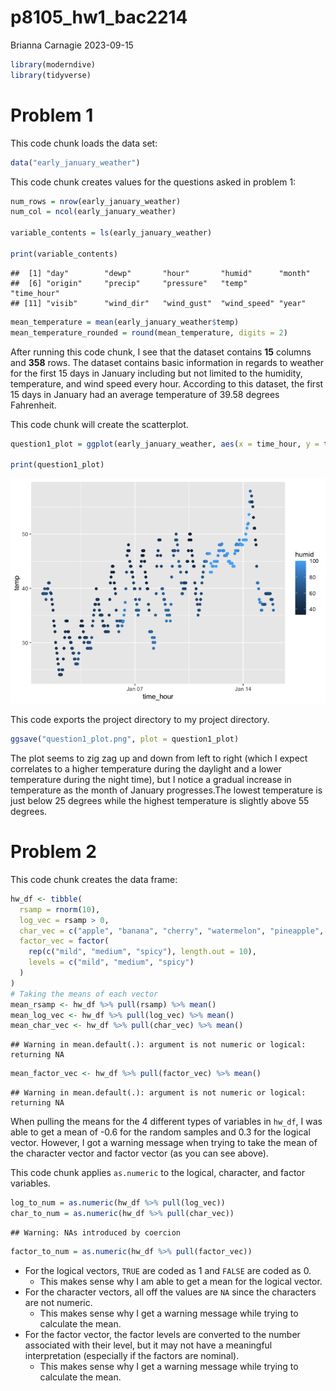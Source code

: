 p8105_hw1_bac2214
================
Brianna Carnagie
2023-09-15

``` r
library(moderndive)
library(tidyverse)
```

# Problem 1

This code chunk loads the data set:

``` r
data("early_january_weather")
```

This code chunk creates values for the questions asked in problem 1:

``` r
num_rows = nrow(early_january_weather)
num_col = ncol(early_january_weather)

variable_contents = ls(early_january_weather)

print(variable_contents)
```

    ##  [1] "day"        "dewp"       "hour"       "humid"      "month"     
    ##  [6] "origin"     "precip"     "pressure"   "temp"       "time_hour" 
    ## [11] "visib"      "wind_dir"   "wind_gust"  "wind_speed" "year"

``` r
mean_temperature = mean(early_january_weather$temp)
mean_temperature_rounded = round(mean_temperature, digits = 2)
```

After running this code chunk, I see that the dataset contains **15**
columns and **358** rows. The dataset contains basic information in
regards to weather for the first 15 days in January including but not
limited to the humidity, temperature, and wind speed every hour.
According to this dataset, the first 15 days in January had an average
temperature of 39.58 degrees Fahrenheit.

This code chunk will create the scatterplot.

``` r
question1_plot = ggplot(early_january_weather, aes(x = time_hour, y = temp, color = humid)) + geom_point()

print(question1_plot)
```

![](p8105_hw1_bac2214_files/figure-gfm/unnamed-chunk-4-1.png)<!-- -->

This code exports the project directory to my project directory.

``` r
ggsave("question1_plot.png", plot = question1_plot)
```

The plot seems to zig zag up and down from left to right (which I expect
correlates to a higher temperature during the daylight and a lower
temperature during the night time), but I notice a gradual increase in
temperature as the month of January progresses.The lowest temperature is
just below 25 degrees while the highest temperature is slightly above 55
degrees.

# Problem 2

This code chunk creates the data frame:

``` r
hw_df <- tibble(
  rsamp = rnorm(10),
  log_vec = rsamp > 0,
  char_vec = c("apple", "banana", "cherry", "watermelon", "pineapple", "grape", "kiwi", "blueberry", "mango", "orange"),
  factor_vec = factor(
    rep(c("mild", "medium", "spicy"), length.out = 10),
    levels = c("mild", "medium", "spicy")
  )
)
# Taking the means of each vector
mean_rsamp <- hw_df %>% pull(rsamp) %>% mean()
mean_log_vec <- hw_df %>% pull(log_vec) %>% mean()
mean_char_vec <- hw_df %>% pull(char_vec) %>% mean()
```

    ## Warning in mean.default(.): argument is not numeric or logical: returning NA

``` r
mean_factor_vec <- hw_df %>% pull(factor_vec) %>% mean()
```

    ## Warning in mean.default(.): argument is not numeric or logical: returning NA

When pulling the means for the 4 different types of variables in
`hw_df`, I was able to get a mean of -0.6 for the random samples and 0.3
for the logical vector. However, I got a warning message when trying to
take the mean of the character vector and factor vector (as you can see
above).  

This code chunk applies `as.numeric` to the logical, character, and
factor variables.

``` r
log_to_num = as.numeric(hw_df %>% pull(log_vec))
char_to_num = as.numeric(hw_df %>% pull(char_vec))
```

    ## Warning: NAs introduced by coercion

``` r
factor_to_num = as.numeric(hw_df %>% pull(factor_vec))
```

- For the logical vectors, `TRUE` are coded as 1 and `FALSE` are coded
  as 0.
  - This makes sense why I am able to get a mean for the logical vector.
- For the character vectors, all off the values are `NA` since the
  characters are not numeric.
  - This makes sense why I get a warning message while trying to
    calculate the mean.
- For the factor vector, the factor levels are converted to the number
  associated with their level, but it may not have a meaningful
  interpretation (especially if the factors are nominal).
  - This makes sense why I get a warning message while trying to
    calculate the mean.
